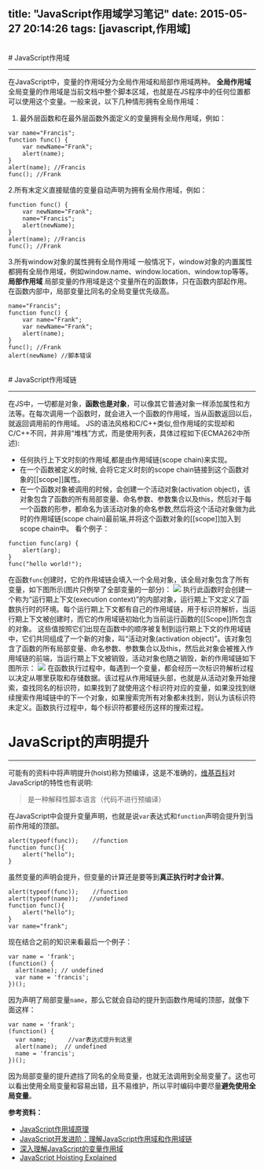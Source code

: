 title: "JavaScript作用域学习笔记"
date: 2015-05-27 20:14:26
tags: [javascript,作用域]
---
<br>
# JavaScript作用域


----------


在JavaScript中，变量的作用域分为全局作用域和局部作用域两种。
**全局作用域**
全局变量的作用域是当前文档中整个脚本区域，也就是在JS程序中的任何位置都可以使用这个变量。一般来说，以下几种情形拥有全局作用域：
1. 最外层函数和在最外层函数外面定义的变量拥有全局作用域，例如：
<!--more-->
```
var name="Francis";
function func() {
	var newName="Frank";
	alert(name);
}
alert(name); //Francis
func(); //Frank
```
2.所有末定义直接赋值的变量自动声明为拥有全局作用域，例如：
```
function func() {
	var newName="Frank";
	name="Francis";
	alert(newName);
}
alert(name); //Francis
func(); //Frank
```
3.所有window对象的属性拥有全局作用域
一般情况下，window对象的内置属性都拥有全局作用域，例如window.name、window.location、window.top等等。
**局部作用域**
局部变量的作用域是这个变量所在的函数体，只在函数内部起作用。在函数内部中，局部变量比同名的全局变量优先级高。
```
name="Francis";
function func() {
	var name="Frank";
	var newName="Frank";
	alert(name);
}
func(); //Frank
alert(newName) //脚本错误
```
<br>
# JavaScript作用域链


----------


在JS中，一切都是对象，**函数也是对象**，可以像其它普通对象一样添加属性和方法等。在每次调用一个函数时，就会进入一个函数的作用域，当从函数返回以后，就返回调用前的作用域。
JS的语法风格和C/C++类似,但作用域的实现却和C/C++不同，并非用“堆栈”方式，而是使用列表，具体过程如下(ECMA262中所述):

 - 任何执行上下文时刻的作用域,都是由作用域链(scope chain)来实现。
 - 在一个函数被定义的时候, 会将它定义时刻的scope chain链接到这个函数对象的[[scope]]属性。
 - 在一个函数对象被调用的时候，会创建一个活动对象(activation object)，该对象包含了函数的所有局部变量、命名参数、参数集合以及this，然后对于每一个函数的形参，都命名为该活动对象的命名参数,然后将这个活动对象做为此时的作用域链(scope chain)最前端,并将这个函数对象的[[scope]]加入到scope chain中。
看个例子：
```
function func(arg) {
	alert(arg);
}
func("hello world!");
```
在函数`func`创建时，它的作用域链会填入一个全局对象，该全局对象包含了所有变量，如下图所示(图片只例举了全部变量的一部分)：
![][1]
执行此函数时会创建一个称为“运行期上下文(execution context)”的内部对象，运行期上下文定义了函数执行时的环境。每个运行期上下文都有自己的作用域链，用于标识符解析，当运行期上下文被创建时，而它的作用域链初始化为当前运行函数的[[Scope]]所包含的对象。
这些值按照它们出现在函数中的顺序被复制到运行期上下文的作用域链中，它们共同组成了一个新的对象，叫“活动对象(activation object)”。该对象包含了函数的所有局部变量、命名参数、参数集合以及this，然后此对象会被推入作用域链的前端，当运行期上下文被销毁，活动对象也随之销毁，新的作用域链如下图所示：
![][2]
在函数执行过程中，每遇到一个变量，都会经历一次标识符解析过程以决定从哪里获取和存储数据。该过程从作用域链头部，也就是从活动对象开始搜索，查找同名的标识符，如果找到了就使用这个标识符对应的变量，如果没找到继续搜索作用域链中的下一个对象，如果搜索完所有对象都未找到，则认为该标识符未定义。函数执行过程中，每个标识符都要经历这样的搜索过程。
# JavaScript的声明提升

----------
可能有的资料中将声明提升(hoist)称为预编译，这是不准确的，[维基百科](http://zh.wikipedia.org/wiki/JavaScript)对JavaScript的特性也有说明:

> 是一种解释性脚本语言（代码不进行预编译）

在JavaScript中会提升变量声明，也就是说`var`表达式和`function`声明会提升到当前作用域的顶部。
```
alert(typeof(func));	//function
function func(){
	alert("hello");
}
```
虽然变量的声明会提升，但变量的计算还是要等到**真正执行时才会计算**。
```
alert(typeof(func));    //function
alert(typeof(name));   //undefined
function func(){
	alert("hello");
}
var name="frank";
```
现在结合之前的知识来看最后一个例子：
```
var name = 'frank';
(function() {
  alert(name); // undefined
  var name = 'francis';
})();
```
因为声明了局部变量`name`，那么它就会自动的提升到函数作用域的顶部，就像下面这样：
```
var name = 'frank';
(function() {
  var name;      //var表达式提升到这里
  alert(name);  // undefined
  name = 'francis';
})();
```
因为局部变量的提升遮挡了同名的全局变量，也就无法调用到全局变量了。这也可以看出使用全局变量和容易出错，且不易维护，所以平时编码中要尽量**避免使用全局变量**。


**参考资料：**

 - [JavaScript作用域原理](http://www.laruence.com/2009/05/28/863.html)   
 - [JavaScript开发进阶：理解JavaScript作用域和作用域链](http://www.cnblogs.com/lhb25/archive/2011/09/06/javascript-scope-chain.html)
 - [深入理解JavaScript的变量作用域](http://www.cnblogs.com/rainman/archive/2009/04/28/1445687.html#m5)
 - [JavaScript Hoisting   Explained](http://code.tutsplus.com/tutorials/quick-tip-javascript-hoisting-explained--net-15092)

  [1]: https://i.loli.net/2019/05/25/5ce8b79949c9324607.jpg
  [2]: https://i.loli.net/2019/05/25/5ce8b79949c9324607.jpg
